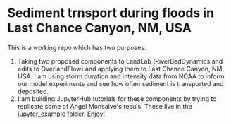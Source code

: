 # Sediment trnsport during floods in Last Chance Canyon, NM, USA
This is a working repo which has two purposes.
  1) Taking two proposed components to LandLab (RiverBedDynamics and edits to OverlandFlow) and applying them to Last Chance Canyon, NM, USA. I am using storm duration 
  and intensity data from NOAA to inform our model experiments and see how often sediment is transported and deposited.
  2) I am building JupyterHub tutorials for these components by trying to replicate some of Angel Monsalve's resuls. These live in the jupyter_example folder.
Enjoy!

